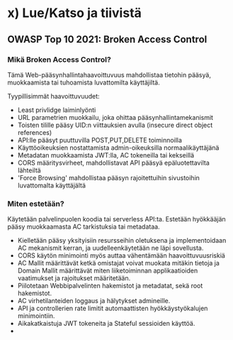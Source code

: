 # x) Lue/Katso ja tiivistä

## OWASP Top 10 2021: Broken Access Control

### Mikä Broken Access Control?

Tämä Web-pääsynhallintahaavoittuvuus mahdollistaa tietohin pääsyä, muokkaamista tai tuhoamista luvattomilta käyttäjiltä. 

Tyypillisimmät haavoittuvuudet:
-  Least privlidge laiminlyönti
-  URL parametrien muokkailu, joka ohittaa pääsynhallintamekanismit
-  Toisten tilille pääsy UID:n viittauksien avulla (insecure direct object references)
-  API:lle pääsyt puuttuvilla POST,PUT,DELETE toiminnoilla
-  Käyttöoikeuksien nostattamista admin-oikeuksilla normaalikäyttäjänä
-  Metadatan muokkaamista JWT:lla, AC tokeneilla tai kekseillä
-  CORS määritysvirheet, mahdollistavat API pääsyä epäluotettavilta lähteiltä
-  'Force Browsing' mahdollistaa pääsyn rajoitettuihin sivustoihin luvattomalta käyttäjältä

### Miten estetään?

Käytetään palvelinpuolen koodia tai serverless API:ta. Estetään hyökkääjän pääsy muokkaamasta AC tarkistuksia tai metadataa.

-  Kielletään pääsy yksityisiin resursseihin oletuksena ja implementoidaan AC mekanismit kerran, ja uudelleenkäytetään ne läpi sovellusta.
-  CORS käytön minimointi myös auttaa vähentämään haavoittuvuusriskiä
-  AC Mallit määrittävät ketkä omistajat voivat muokata mitäkin tietoja ja Domain Mallit määrittävät miten liiketoiminnan applikaatioiden vaatimukset ja rajoitukset määritetään.
-  Piilotetaan Webbipalvelinten hakemistot ja metadatat, sekä root hakemistot.
-  AC virhetilanteiden loggaus ja hälytykset admineille.
-  API ja controllerien rate limitit automaattisten hyökkäystyökalujen minimointiin.
-  Aikakatkaistuja JWT tokeneita ja Stateful sessioiden käyttöä.
-  
